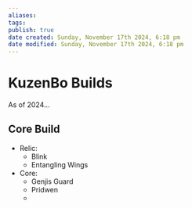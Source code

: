 ```yaml
---
aliases: 
tags: 
publish: true
date created: Sunday, November 17th 2024, 6:18 pm
date modified: Sunday, November 17th 2024, 6:18 pm
---
```


# KuzenBo Builds

As of 2024...

## Core Build

- Relic:
	- Blink
	- Entangling Wings
- Core:
	- Genjis Guard
	- Pridwen
	- 